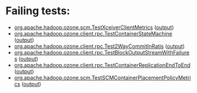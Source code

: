 # Failing tests: 

 * [org.apache.hadoop.ozone.scm.TestXceiverClientMetrics](hadoop-ozone/integration-test/org.apache.hadoop.ozone.scm.TestXceiverClientMetrics.txt) ([output](hadoop-ozone/integration-test/org.apache.hadoop.ozone.scm.TestXceiverClientMetrics-output.txt/))
 * [org.apache.hadoop.ozone.client.rpc.TestContainerStateMachine](hadoop-ozone/integration-test/org.apache.hadoop.ozone.client.rpc.TestContainerStateMachine.txt) ([output](hadoop-ozone/integration-test/org.apache.hadoop.ozone.client.rpc.TestContainerStateMachine-output.txt/))
 * [org.apache.hadoop.ozone.client.rpc.Test2WayCommitInRatis](hadoop-ozone/integration-test/org.apache.hadoop.ozone.client.rpc.Test2WayCommitInRatis.txt) ([output](hadoop-ozone/integration-test/org.apache.hadoop.ozone.client.rpc.Test2WayCommitInRatis-output.txt/))
 * [org.apache.hadoop.ozone.client.rpc.TestBlockOutputStreamWithFailures](hadoop-ozone/integration-test/org.apache.hadoop.ozone.client.rpc.TestBlockOutputStreamWithFailures.txt) ([output](hadoop-ozone/integration-test/org.apache.hadoop.ozone.client.rpc.TestBlockOutputStreamWithFailures-output.txt/))
 * [org.apache.hadoop.ozone.client.rpc.TestContainerReplicationEndToEnd](hadoop-ozone/integration-test/org.apache.hadoop.ozone.client.rpc.TestContainerReplicationEndToEnd.txt) ([output](hadoop-ozone/integration-test/org.apache.hadoop.ozone.client.rpc.TestContainerReplicationEndToEnd-output.txt/))
 * [org.apache.hadoop.ozone.scm.TestSCMContainerPlacementPolicyMetrics](hadoop-ozone/integration-test/org.apache.hadoop.ozone.scm.TestSCMContainerPlacementPolicyMetrics.txt) ([output](hadoop-ozone/integration-test/org.apache.hadoop.ozone.scm.TestSCMContainerPlacementPolicyMetrics-output.txt/))
